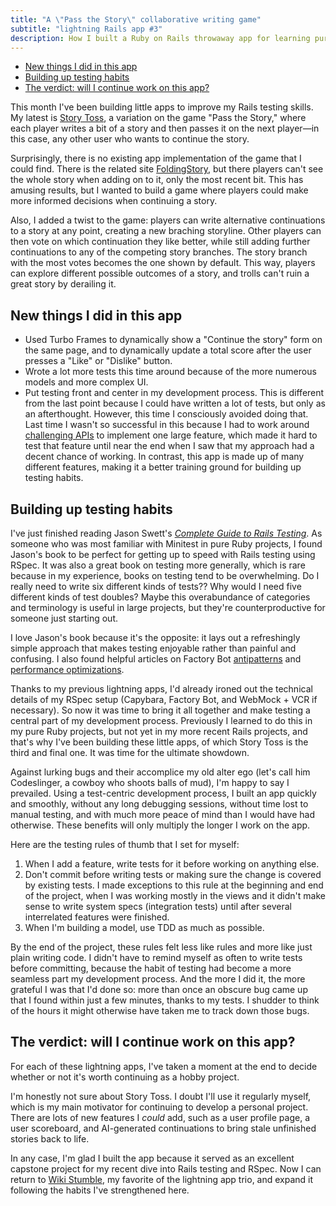 ```yaml
---
title: "A \"Pass the Story\" collaborative writing game"
subtitle: "lightning Rails app #3"
description: How I built a Ruby on Rails throwaway app for learning purposes, a collaborative story writing game.
---
```


- [New things I did in this app](#new-things-i-did-in-this-app)
- [Building up testing habits](#building-up-testing-habits)
- [The verdict: will I continue work on this app?](#the-verdict-will-i-continue-work-on-this-app)

This month I've been building little apps to improve my Rails testing skills. My latest is [Story Toss](https://github.com/fpsvogel/storytoss), a variation on the game "Pass the Story," where each player writes a bit of a story and then passes it on the next player—in this case, any other user who wants to continue the story.

Surprisingly, there is no existing app implementation of the game that I could find. There is the related site [FoldingStory](http://foldingstory.com/), but there players can't see the whole story when adding on to it, only the most recent bit. This has amusing results, but I wanted to build a game where players could make more informed decisions when continuing a story.

Also, I added a twist to the game: players can write alternative continuations to a story at any point, creating a new braching storyline. Other players can then vote on which continuation they like better, while still adding further continuations to any of the competing story branches. The story branch with the most votes becomes the one shown by default. This way, players can explore different possible outcomes of a story, and trolls can't ruin a great story by derailing it.

## New things I did in this app

- Used Turbo Frames to dynamically show a "Continue the story" form on the same page, and to dynamically update a total score after the user presses a "Like" or "Dislike" button.
- Wrote a lot more tests this time around because of the more numerous models and more complex UI.
- Put testing front and center in my development process. This is different from the last point because I could have written a lot of tests, but only as an afterthought. However, this time I consciously avoided doing that. Last time I wasn't so successful in this because I had to work around [challenging APIs](/posts/2021/wikipedia-explorer-discover-articles-like-stumbleupon#the-technical-challenge) to implement one large feature, which made it hard to test that feature until near the end when I saw that my approach had a decent chance of working. In contrast, this app is made up of many different features, making it a better training ground for building up testing habits.

## Building up testing habits

I've just finished reading Jason Swett's [*Complete Guide to Rails Testing*](https://www.codewithjason.com/complete-guide-to-rails-testing/). As someone who was most familiar with Minitest in pure Ruby projects, I found Jason's book to be perfect for getting up to speed with Rails testing using RSpec. It was also a great book on testing more generally, which is rare because in my experience, books on testing tend to be overwhelming. Do I really need to write six different kinds of tests?? Why would I need five different kinds of test doubles? Maybe this overabundance of categories and terminology is useful in large projects, but they're counterproductive for someone just starting out.

I love Jason's book because it's the opposite: it lays out a refreshingly simple approach that makes testing enjoyable rather than painful and confusing. I also found helpful articles on Factory Bot [antipatterns](https://semaphoreci.com/blog/2014/01/14/rails-testing-antipatterns-fixtures-and-factories.html) and [performance optimizations](https://thoughtbot.com/blog/use-factory-girls-build-stubbed-for-a-faster-test).

Thanks to my previous lightning apps, I'd already ironed out the technical details of my RSpec setup (Capybara, Factory Bot, and WebMock + VCR if necessary). So now it was time to bring it all together and make testing a central part of my development process. Previously I learned to do this in my pure Ruby projects, but not yet in my more recent Rails projects, and that's why I've been building these little apps, of which Story Toss is the third and final one. It was time for the ultimate showdown.

Against lurking bugs and their accomplice my old alter ego (let's call him Codeslinger, a cowboy who shoots balls of mud), I'm happy to say I prevailed. Using a test-centric development process, I built an app quickly and smoothly, without any long debugging sessions, without time lost to manual testing, and with much more peace of mind than I would have had otherwise. These benefits will only multiply the longer I work on the app.

Here are the testing rules of thumb that I set for myself:

1. When I add a feature, write tests for it before working on anything else.
2. Don't commit before writing tests or making sure the change is covered by existing tests. I made exceptions to this rule at the beginning and end of the project, when I was working mostly in the views and it didn't make sense to write system specs (integration tests) until after several interrelated features were finished.
3. When I'm building a model, use TDD as much as possible.

By the end of the project, these rules felt less like rules and more like just plain writing code. I didn't have to remind myself as often to write tests before committing, because the habit of testing had become a more seamless part my development process. And the more I did it, the more grateful I was that I'd done so: more than once an obscure bug came up that I found within just a few minutes, thanks to my tests. I shudder to think of the hours it might otherwise have taken me to track down those bugs.

## The verdict: will I continue work on this app?

For each of these lightning apps, I've taken a moment at the end to decide whether or not it's worth continuing as a hobby project.

I'm honestly not sure about Story Toss. I doubt I'll use it regularly myself, which is my main motivator for continuing to develop a personal project. There are lots of new features I *could* add, such as a user profile page, a user scoreboard, and AI-generated continuations to bring stale unfinished stories back to life.

In any case, I'm glad I built the app because it served as an excellent capstone project for my recent dive into Rails testing and RSpec. Now I can return to [Wiki Stumble](/posts/2021/wikipedia-explorer-discover-articles-like-stumbleupon), my favorite of the lightning app trio, and expand it following the habits I've strengthened here.

